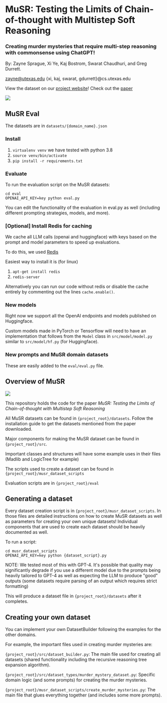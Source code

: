 # MuSR: Testing the Limits of Chain-of-thought with Multistep Soft Reasoning

### Creating murder mysteries that require multi-step reasoning with commonsense using ChatGPT!
By: Zayne Sprague, Xi Ye, Kaj Bostrom, Swarat Chaudhuri, and Greg Durrett.

zayne@utexas.edu {xi, kaj, swarat, gdurrett}@cs.utexas.edu

View the dataset on our [project website](https://zayne-sprague.github.io/MuSR/)!
Check out the [paper](https://arxiv.org/abs/2310.16049)

<image src="./imgs/logo.png"></image>

## MuSR Eval

The datasets are in `datasets/{domain_name}.json`

### Install

1. `virtualenv venv` we have tested with python 3.8
2. `source venv/bin/activate`
3. `pip install -r requirements.txt`

### Evaluate


To run the evaluation script on the MuSR datasets:
```shell
cd eval
OPENAI_API_KEY=key python eval.py
```

You can edit the functionality of the evaluation in eval.py as well (including different prompting strategies, models, and more).

### [Optional] Install Redis for caching  

We cache all LLM calls (openai and huggingface) with keys based on the prompt and model parameters to speed up evaluations.

To do this, we used [Redis](https://redis.io/docs/clients/python/)

Easiest way to install it is (for linux)
1. `apt-get install redis`
2. `redis-server`

Alternatively you can run our code without redis or disable the cache entirely by commenting out the lines `cache.enable()`.

### New models

Right now we support all the OpenAI endpoints and models published on Huggingface.  

Custom models made in PyTorch or Tensorflow will need to have an implementation that follows from the `Model` class in `src/model/model.py` similar to `src/model/hf.py` (for Huggingface).  

### New prompts and MuSR domain datasets

These are easily added to the `eval/eval.py` file.


## Overview of MuSR

<image src="./imgs/system_diagram.png"></image>


This repository holds the code for the paper _MuSR: Testing the Limits of Chain-of-thought with Multistep Soft Reasoning_

All MuSR datasets can be found in `{project_root}/datasets`. Follow the installation guide to get the datasets mentioned from the paper downloaded.

Major components for making the MuSR dataset can be found in `{project_root}/src`.  

Important classes and structures will have some example uses in their files (Madlib and LogicTree for example)

The scripts used to create a dataset can be found in `{project_root}/musr_dataset_scripts`

Evaluation scripts are in `{project_root}/eval`


## Generating a dataset

Every dataset creation script is in `{project_root}/musr_dataset_scripts`.  In those files are detailed instructions on how to create MuSR datasets as well as parameters for creating your own unique datasets!  Individual components that are used to create each dataset should be heavily documented as well.

To run a script:

```shell
cd musr_dataset_scripts
OPENAI_API_KEY=key python {dataset_script}.py
```
NOTE: We tested most of this with GPT-4.  It's possible that quality may significantly degrade if you use a different model due to the prompts being heavily tailored to GPT-4 as well as expecting the LLM to produce "good" outputs (some datasets require parsing of an output which requires strict formatting)

This will produce a dataset file in `{project_root}/datasets` after it completes.

## Creating your own dataset

You can implement your own DatasetBuilder following the examples for the other domains.

For example, the important files used in creating murder mysteries are:

`{project_root}/src/dataset_builder.py`: The main file used for creating all datasets (shared functionality including the recursive reasoning tree expansion algorithm).

`{project_root}/src/dataset_types/murder_mystery_dataset.py`: Specific domain logic (and some prompts) for creating the murder mysteries.

`{project_root}/musr_dataset_scripts/create_murder_mysteries.py`: The main file that glues everything together (and includes some more prompts). 
